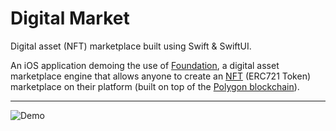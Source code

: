 #  Digital Market

Digital asset (NFT) marketplace built using Swift & SwiftUI.

An iOS application demoing the use of [Foundation](https://github.com/zoeschmitt/foundation), a digital asset marketplace engine that allows anyone to create an [NFT](https://eips.ethereum.org/EIPS/eip-721) (ERC721 Token) marketplace on their platform (built on top of the [Polygon blockchain](https://polygon.technology/)).  

---------------  

![Demo](demo.gif)
